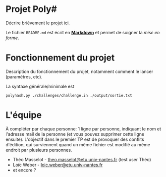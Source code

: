 Projet Poly#
============

Décrire brièvement le projet ici.

Le fichier `README.md` est écrit en [**Markdown**](https://docs.github.com/en/get-started/writing-on-github/getting-started-with-writing-and-formatting-on-github/basic-writing-and-formatting-syntax) et permet de soigner la _mise en forme_.

Fonctionnement du projet
========================

Description du fonctionnement du projet, notamment comment le lancer (paramètres, etc).

La syntaxe générale/minimale est

    polyhash.py ./challenges/challenge.in ./output/sortie.txt

L'équipe
========

À compléter par chaque personne: 1 ligne par personne, indiquant le nom et l'adresse mail de la personne (et vous pouvez supprimer cette ligne ensuite). L'objectif dans le premier TP est de provoquer des conflits d'édition, qui surviennent quand un même fichier est modifié au même endroit par plusieurs personnes.

- Théo Masselot - theo.masselot@etu.univ-nantes.fr (test user Théo)
- Loïc Weber - loic.weber@etu.univ-nantes.fr
- et encore ?
